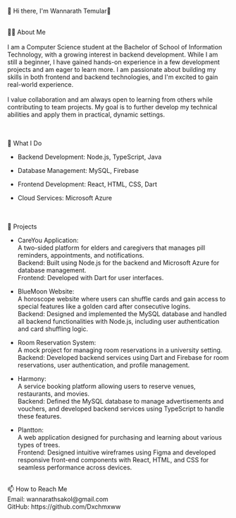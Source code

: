 👋 Hi there, I'm Wannarath Temular👋

<br>
👨‍💻 About Me<br>
<br>
   I am a Computer Science student at the Bachelor of School of Information Technology, with a growing interest in backend development. While I am still a beginner, I have gained hands-on experience in a few development projects and am eager to learn more. I am passionate about building my skills in both frontend and backend technologies, and I'm excited to gain real-world experience. <br>
<br>
   I value collaboration and am always open to learning from others while contributing to team projects. My goal is to further develop my technical abilities and apply them in practical, dynamic settings.
<br>
<br>
<br>

💼 What I Do <br>

- Backend Development: Node.js, TypeScript, Java <br>

- Database Management: MySQL, Firebase <br>

- Frontend Development: React, HTML, CSS, Dart <br>

- Cloud Services: Microsoft Azure <br>
<br>
<br>
🚀 Projects<br>


- CareYou Application:<br>
   A two-sided platform for elders and caregivers that manages pill reminders, appointments, and notifications.<br>
  Backend: Built using Node.js for the backend and Microsoft   Azure for database management.<br>
  Frontend: Developed with Dart for user interfaces.

- BlueMoon Website:<br>
   A horoscope website where users can shuffle cards and gain access to special features like a golden card after consecutive logins.<br>
  Backend: Designed and implemented the MySQL database and handled all backend functionalities with Node.js, including user authentication and card shuffling logic.
  
- Room Reservation System:<br>
  A mock project for managing room reservations in a university setting.<br>
  Backend: Developed backend services using Dart and Firebase for room reservations, user authentication, and profile management.

- Harmony:<br>
  A service booking platform allowing users to reserve venues, restaurants, and movies.<br>
 Backend: Defined the MySQL database to manage advertisements and vouchers, and developed backend services using TypeScript to handle these features.

- Plantton:<br>
   A web application designed for purchasing and learning about various types of trees.<br>
   Frontend: Designed intuitive wireframes using Figma and developed responsive front-end components with React, HTML, and CSS for seamless performance across devices.
<br>
📫 How to Reach Me<br>
Email: wannarathsakol@gmail.com<br>
GitHub: https://github.com/Dxchmxww
